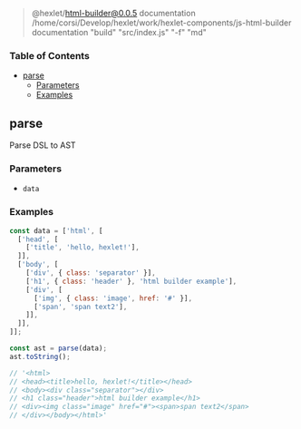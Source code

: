 
> @hexlet/html-builder@0.0.5 documentation /home/corsi/Develop/hexlet/work/hexlet-components/js-html-builder
> documentation "build" "src/index.js" "-f" "md"

<!-- Generated by documentation.js. Update this documentation by updating the source code. -->

### Table of Contents

-   [parse][1]
    -   [Parameters][2]
    -   [Examples][3]

## parse

Parse DSL to AST

### Parameters

-   `data`  

### Examples

```javascript
const data = ['html', [
  ['head', [
    ['title', 'hello, hexlet!'],
  ]],
  ['body', [
    ['div', { class: 'separator' }],
    ['h1', { class: 'header' }, 'html builder example'],
    ['div', [
      ['img', { class: 'image', href: '#' }],
      ['span', 'span text2'],
    ]],
  ]],
]];

const ast = parse(data);
ast.toString();

// '<html>
// <head><title>hello, hexlet!</title></head>
// <body><div class="separator"></div>
// <h1 class="header">html builder example</h1>
// <div><img class="image" href="#"><span>span text2</span>
// </div></body></html>'
```

[1]: #parse

[2]: #parameters

[3]: #examples
